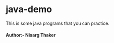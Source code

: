 # java-demo
This is some java programs that you can practice.<br/>
<h4>Author:-  Nisarg Thaker</h4>
